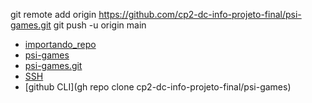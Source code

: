 git remote add origin https://github.com/cp2-dc-info-projeto-final/psi-games.git
git push -u origin main

- [importando_repo](importando_repo)
- [psi-games](https://github.com/cp2-dc-info-projeto-final/psi-games)
- [psi-games.git](https://github.com/cp2-dc-info-projeto-final/psi-games.git)
- [SSH](git@github.com:cp2-dc-info-projeto-final/psi-games.git)
- [github CLI](gh repo clone cp2-dc-info-projeto-final/psi-games)
